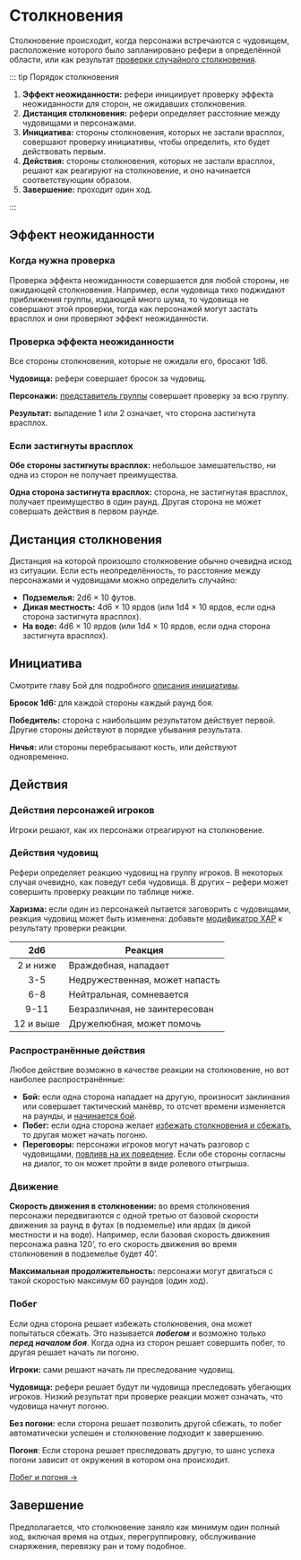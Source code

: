 # Столкновения

Столкновение происходит, когда персонажи встречаются с чудовищем, расположение которого было запланировано рефери в определённой области, или как результат [проверки случайного столкновения](../adventuring/hazards-and-challenges#бродячие-чудовища).

::: tip Порядок столкновения

1. **Эффект неожиданности:** рефери инициирует проверку эффекта неожиданности для сторон, не ожидавших столкновения.
2. **Дистанция столкновения:** рефери определяет расстояние между чудовищами и персонажами.
3. **Инициатива:** стороны столкновения, которых не застали врасплох, совершают проверку инициативы, чтобы определить, кто будет действовать первым.
4. **Действия:** стороны столкновения, которых не застали врасплох, решают как реагируют на столкновение, и оно начинается соответствующим образом.
5. **Завершение:** проходит один ход.

:::

## Эффект неожиданности

### Когда нужна проверка

Проверка эффекта неожиданности совершается для любой стороны, не ожидающей столкновения. Например, если чудовища тихо поджидают приближения группы, издающей много шума, то чудовища не совершают этой проверки, тогда как персонажей могут застать врасплох и они проверяют эффект неожиданности.

### Проверка эффекта неожиданности

Все стороны столкновения, которые не ожидали его, бросают 1d6.

**Чудовища:** рефери совершает бросок за чудовищ.

**Персонажи:** [представитель группы](../adventuring/party-organization#представитель) совершает проверку за всю группу.

**Результат:** выпадение 1 или 2 означает, что сторона застигнута врасплох.

### Если застигнуты врасплох

**Обе стороны застигнуты врасплох:** небольшое замешательство, ни одна из сторон не получает преимущества.

**Одна сторона застигнута врасплох:** сторона, не застигнутая врасплох, получает преимущество в один раунд. Другая сторона не может совершать действия в первом раунде.

## Дистанция столкновения

Дистанция на которой произошло столкновение обычно очевидна исход из ситуации. Если есть неопределённость, то расстояние между персонажами и чудовищами можно определить случайно:

-   **Подземелья:** 2d6 × 10 футов.
-   **Дикая местность:** 4d6 × 10 ярдов (или 1d4 × 10 ярдов, если одна сторона застигнута врасплох).
-   **На воде:** 4d6 × 10 ярдов (или 1d4 × 10 ярдов, если одна сторона застигнута врасплох).

## Инициатива

Смотрите главу Бой для подробного [описания инициативы](combat#_2-инициатива).

**Бросок 1d6:** для каждой стороны каждый раунд боя.

**Победитель:** сторона с наибольшим результатом действует первой. Другие стороны действуют в порядке убывания результата.

**Ничья:** или стороны перебрасывают кость, или действуют одновременно.

## Действия

### Действия персонажей игроков

Игроки решают, как их персонажи отреагируют на столкновение.

### Действия чудовищ

Рефери определяет реакцию чудовищ на группу игроков. В некоторых случая очевидно, как поведут себя чудовища. В других – рефери может совершить проверку реакции по таблице ниже.

**Харизма:** если один из персонажей пытается заговорить с чудовищами, реакция чудовищ может быть изменена: добавьте [модификатор ХАР](../../characters/player-characters/ability-scores#модификаторы-харизмы) к результату проверки реакции.

|    2d6    | Реакция                        |
| :-------: | ------------------------------ |
| 2 и ниже  | Враждебная, нападает           |
|    3-5    | Недружественная, может напасть |
|    6-8    | Нейтральная, сомневается       |
|   9-11    | Безразличная, не заинтересован |
| 12 и выше | Дружелюбная, может помочь      |

### Распространённые действия

Любое действие возможно в качестве реакции на столкновение, но вот наиболее распространённые:

-   **Бой:** если одна сторона нападает на другую, произносит заклинания или совершает тактический манёвр, то отсчет времени изменяется на раунды, и [начинается бой](combat).
-   **Побег:** если одна сторона желает [избежать столкновения и сбежать](evasion-and-pursuit), то другая может начать погоню.
-   **Переговоры:** персонажи игроков могут начать разговор с чудовищами, [повлияв на их поведение](#действия-чудовищ). Если обе стороны согласны на диалог, то он может пройти в виде ролевого отыгрыша.

### Движение

**Скорость движения в столкновении:** во время столкновения персонажи передвигаются с одной третью от базовой скорости движения за раунд в футах (в подземелье) или ярдах (в дикой местности и на воде). Например, если базовая скорость движения персонажа равна 120’, то его скорость движения во время столкновения в подземелье будет 40’.

**Максимальная продолжительность:** персонажи могут двигаться с такой скоростью максимум 60 раундов (один ход).

### Побег

Если одна сторона решает избежать столкновения, она может попытаться сбежать. Это называется _**побегом**_ и возможно только _**перед началом боя**_. Когда одна из сторон решает совершить побег, то другая решает начать ли погоню.

**Игроки:** сами решают начать ли преследование чудовищ.

**Чудовища:** рефери решает будут ли чудовища преследовать убегающих игроков. Низкий результат при проверке реакции может означать, что чудовища начнут погоню.

**Без погони:** если сторона решает позволить другой сбежать, то побег автоматически успешен и столкновение подходит к завершению.

**Погоня**: Если сторона решает преследовать другую, то шанс успеха погони зависит от окружения в котором она происходит.

[Побег и погоня ->](evasion-and-pursuit)

## Завершение

Предполагается, что столкновение заняло как минимум один полный ход, включая время на отдых, перегруппировку, обслуживание снаряжения, перевязку ран и тому подобное.
